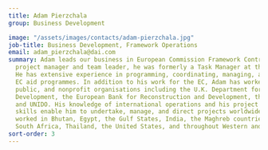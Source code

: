 ```yaml
---
title: Adam Pierzchala
group: Business Development

image: "/assets/images/contacts/adam-pierzchala.jpg"
job-title: Business Development, Framework Operations
email: adam_pierzchala@dai.com
summary: Adam leads our business in European Commission Framework Contracts. A strong
  project manager and team leader, he was formerly a Task Manager at the EC in Brussels.
  He has extensive experience in programming, coordinating, managing, and evaluating
  EC aid programmes. In addition to his work for the EC, Adam has worked with private,
  public, and nonprofit organisations including the U.K. Department for International
  Development, the European Bank for Reconstruction and Development, the World Bank,
  and UNIDO. His knowledge of international operations and his project management
  skills enable him to undertake, manage, and direct projects worldwide. Adam has
  worked in Bhutan, Egypt, the Gulf States, India, the Maghreb countries, Nigeria,
  South Africa, Thailand, the United States, and throughout Western and Central Europe.
sort-order: 3
---
```

